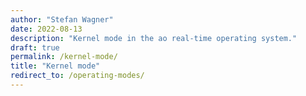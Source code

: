 ```yaml
---
author: "Stefan Wagner"
date: 2022-08-13
description: "Kernel mode in the ao real-time operating system."
draft: true
permalink: /kernel-mode/
title: "Kernel mode"
redirect_to: /operating-modes/
---
```

